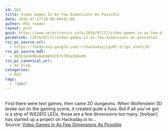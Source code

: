 ```yaml
---
id: 562
title: Video Games In As Few Dimensions As Possible
date: 2016-07-17T18:00:00+01:00
author: RSS reader
layout: post
guid: https://www.uelectronics.info/2016/07/17/video-games-in-as-few-dimensions-as-possible/
permalink: /2016/07/17/video-games-in-as-few-dimensions-as-possible/
rss_pi_source_url:
  - https://feedproxy.google.com/~r/hackaday/LgoM/~3/Jgv_uYwV1j8/
rss_pi_source_md5:
  - 8b1b1ede96e8eb88657b75785a384e09
rss_pi_canonical_url:
  - my_blog
categories:
  - RSS
tags:
  - "1802"
---
```

&#013;  
First there were text games, then came 2D dungeons. When Wolfenstein 3D broke out on the gaming scene, it created quite a fuss. But if all you’ve got is a strip of WS2812 LEDs, those are a few dimensions too many. [treibair] has started up a project on Hackaday.io to…&#013;  
Source: <a href="https://feedproxy.google.com/~r/hackaday/LgoM/~3/Jgv_uYwV1j8/" target="_blank">Video Games In As Few Dimensions As Possible</a>
